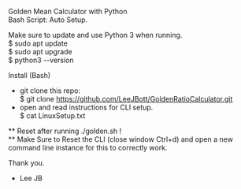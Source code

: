 Golden Mean Calculator with Python  
Bash Script: Auto Setup.  

Make sure to update and use Python 3 when running.  
$ sudo apt update  
$ sudo apt upgrade  
$ python3 --version

Install (Bash)  
- git clone this repo:  
$ git clone https://github.com/LeeJBott/GoldenRatioCalculator.git  
- open and read instructions for CLI setup.  
$ cat LinuxSetup.txt

** Reset after running ./golden.sh !  
** Make Sure to Reset the CLI (close window Ctrl+d) and open a new command line instance for this to correctly work.  

Thank you.  
- Lee JB

